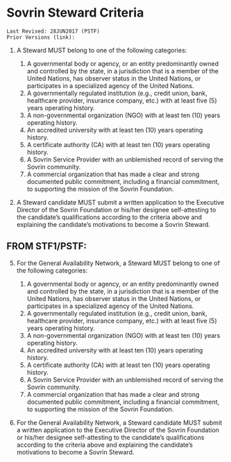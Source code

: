 # Sovrin Steward Criteria
```
Last Revised: 28JUN2017 (PSTF)
Prior Versions (link):

```
1. A Steward MUST belong to one of the following categories:
   1. A governmental body or agency, or an entity predominantly owned and controlled by the state, in a jurisdiction that is a member of the United Nations, has observer status in the United Nations, or participates in a specialized agency of the United Nations.
   1. A governmentally regulated institution (e.g., credit union, bank, healthcare provider, insurance company, etc.) with at least five (5) years operating history.
   1. A non-governmental organization (NGO) with at least ten (10) years operating history.
   1. An accredited university with at least ten (10) years operating history.
   1. A certificate authority (CA) with at least ten (10) years operating history.
   1. A Sovrin Service Provider with an unblemished record of serving the Sovrin
community.
   1. A commercial organization that has made a clear and strong documented public
commitment, including a financial commitment, to supporting the mission of the
Sovrin Foundation.

1. A Steward candidate MUST submit a written application to the Executive Director of the Sovrin Foundation or his/her designee self-attesting to the candidate’s qualifications according to the criteria above and explaining the candidate’s motivations to become a Sovrin Steward.



## FROM STF1/PSTF:

5. For the General Availability Network, a Steward MUST belong to one of the following categories:
   1. A governmental body or agency, or an entity predominantly owned and controlled by the state, in a jurisdiction that is a member of the United Nations, has observer status in the United Nations, or participates in a specialized agency of the United Nations.
   1. A governmentally regulated institution (e.g., credit union, bank, healthcare provider, insurance company, etc.) with at least five (5) years operating history.
   1. A non-governmental organization (NGO) with at least ten (10) years operating history.
   1. An accredited university with at least ten (10) years operating history.
   1. A certificate authority (CA) with at least ten (10) years operating history.
   1. A Sovrin Service Provider with an unblemished record of serving the Sovrin
community.
   1. A commercial organization that has made a clear and strong documented public
commitment, including a financial commitment, to supporting the mission of the
Sovrin Foundation.

6. For the General Availability Network, a Steward candidate MUST submit a written
application to the Executive Director of the Sovrin Foundation or his/her designee self-attesting to the candidate’s qualifications according to the criteria above and explaining the candidate’s motivations to become a Sovrin Steward.
